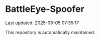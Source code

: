 # BattleEye-Spoofer

Last updated: 2025-06-05 07:35:17

This repository is automatically maintained.
